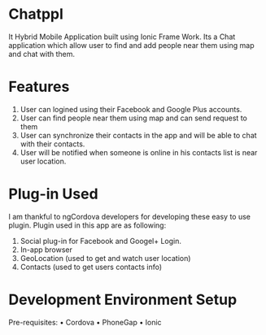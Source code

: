 # Chatppl
It Hybrid Mobile Application built using Ionic Frame Work. Its a Chat application which allow user to find and add people near them using map and chat with them. 
# Features 
1) User can logined using their Facebook and Google Plus accounts.
2) User can find people near them using map and can send request to them
3) User can synchronize their contacts in the app and will be able to chat with their contacts.
4)  User will be notified when someone is online in his contacts list is near user location.

# Plug-in Used 
I am thankful to ngCordova  developers for developing  these easy to use plugin. Plugin used in this app are as following:
1)	Social plug-in for Facebook and Googel+ Login.
2)	In-app browser 
3)	GeoLocation (used to get and watch user location)
4)	Contacts (used to get users contacts info)

# Development Environment Setup

Pre-requisites:
•	Cordova
•	PhoneGap
•	Ionic

 
